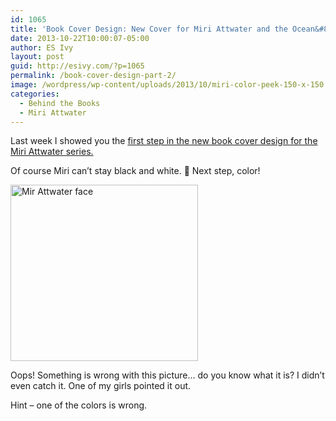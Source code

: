```yaml
---
id: 1065
title: 'Book Cover Design: New Cover for Miri Attwater and the Ocean&#8217;s Secret, part 2'
date: 2013-10-22T10:00:07-05:00
author: ES Ivy
layout: post
guid: http://esivy.com/?p=1065
permalink: /book-cover-design-part-2/
image: /wordpress/wp-content/uploads/2013/10/miri-color-peek-150-x-150.jpg
categories:
  - Behind the Books
  - Miri Attwater
---
```

Last week I showed you the [first step in the new book cover design for the Miri Attwater series.](http://esivy.com/behind-the-books/new-website-new-cover-miri-attwater-oceans-secret/) 

Of course Miri can&#8217;t stay black and white. 🙂 Next step, color!<!--more-->

<img class="aligncenter size-medium wp-image-1069" alt="Mir Attwater face" src="http://esivy.com/wordpress/wp-content/uploads/2013/10/miri-color-face-350-x-329-300x282.jpg" width="300" height="282" srcset="https://esivy.com/wordpress/wp-content/uploads/2013/10/miri-color-face-350-x-329-300x282.jpg 300w, https://esivy.com/wordpress/wp-content/uploads/2013/10/miri-color-face-350-x-329.jpg 350w" sizes="(max-width: 300px) 100vw, 300px" /> 

Oops! Something is wrong with this picture&#8230; do you know what it is? I didn&#8217;t even catch it. One of my girls pointed it out.

Hint &#8211; one of the colors is wrong.